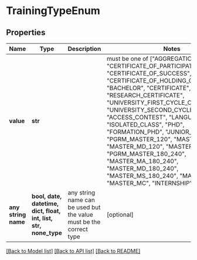# TrainingTypeEnum


## Properties
Name | Type | Description | Notes
------------ | ------------- | ------------- | -------------
**value** | **str** |  |  must be one of ["AGGREGATION", "CERTIFICATE_OF_PARTICIPATION", "CERTIFICATE_OF_SUCCESS", "CERTIFICATE_OF_HOLDING_CREDITS", "BACHELOR", "CERTIFICATE", "CAPAES", "RESEARCH_CERTIFICATE", "UNIVERSITY_FIRST_CYCLE_CERTIFICATE", "UNIVERSITY_SECOND_CYCLE_CERTIFICATE", "ACCESS_CONTEST", "LANGUAGE_CLASS", "ISOLATED_CLASS", "PHD", "FORMATION_PHD", "JUNIOR_YEAR", "PGRM_MASTER_120", "MASTER_MA_120", "MASTER_MD_120", "MASTER_MS_120", "PGRM_MASTER_180_240", "MASTER_MA_180_240", "MASTER_MD_180_240", "MASTER_MS_180_240", "MASTER_M1", "MASTER_MC", "INTERNSHIP", ]
**any string name** | **bool, date, datetime, dict, float, int, list, str, none_type** | any string name can be used but the value must be the correct type | [optional]

[[Back to Model list]](../README.md#documentation-for-models) [[Back to API list]](../README.md#documentation-for-api-endpoints) [[Back to README]](../README.md)


